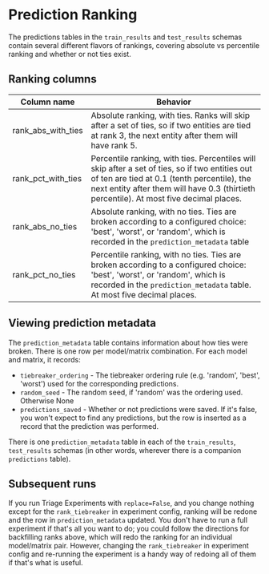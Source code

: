 # Prediction Ranking

The predictions tables in the `train_results` and `test_results`
schemas contain several different flavors of rankings, covering
absolute vs percentile ranking and whether or not ties exist.

## Ranking columns

| Column name | Behavior |
| ----------- | ------- |
| rank_abs_with_ties | Absolute ranking, with ties. Ranks will skip after a set of ties, so if two entities are tied at rank 3, the next entity after them will have rank 5. |
| rank_pct_with_ties | Percentile ranking, with ties. Percentiles will skip after a set of ties, so if two entities out of ten are tied at 0.1 (tenth percentile), the next entity after them will have 0.3 (thirtieth percentile). At most five decimal places. |
| rank_abs_no_ties | Absolute ranking, with no ties. Ties are broken according to a configured choice: 'best', 'worst', or 'random', which is recorded in the `prediction_metadata` table |
| rank_pct_no_ties | Percentile ranking, with no ties. Ties are broken according to a configured choice: 'best', 'worst', or 'random', which is recorded in the `prediction_metadata` table. At most five decimal places. |


## Viewing prediction metadata

The `prediction_metadata` table contains information about how ties
were broken. There is one row per model/matrix combination. For each
model and matrix, it records:

- `tiebreaker_ordering` - The tiebreaker ordering rule (e.g. 'random',
  'best', 'worst') used for the corresponding predictions.
- `random_seed` - The random seed, if 'random' was the ordering
  used. Otherwise None
- `predictions_saved` - Whether or not predictions were saved. If it's
  false, you won't expect to find any predictions, but the row is
  inserted as a record that the prediction was performed.

There is one `prediction_metadata` table in each of the
`train_results`, `test_results` schemas (in other words, wherever
there is a companion `predictions` table).



## Subsequent runs

If you run Triage Experiments with `replace=False`, and you change
nothing except for the `rank_tiebreaker` in experiment config, ranking
will be redone and the row in `prediction_metadata` updated. You don't
have to run a full experiment if that's all you want to do; you could
follow the directions for backfilling ranks above, which will redo the
ranking for an individual model/matrix pair. However, changing the
`rank_tiebreaker` in experiment config and re-running the experiment
is a handy way of redoing all of them if that's what is useful.
